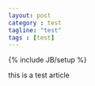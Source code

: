 ```yaml
---
layout: post
category : test 
tagline: "test"
tags : [test]
---
```

{% include JB/setup %}

this is a test article
